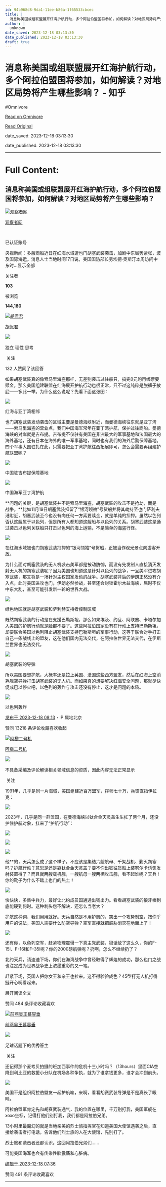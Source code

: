 ```yaml
---
id: 94b968d8-9da1-11ee-b86a-1f65533cbcec
title: |
  消息称美国或组联盟展开红海护航行动，多个阿拉伯盟国将参加，如何解读？对地区局势将产生哪些影响？ - 知乎
author: |
  unknown
date_saved: 2023-12-18 03:13:30
date_published: 2023-12-18 03:13:30
draft: true
---
```


# 消息称美国或组联盟展开红海护航行动，多个阿拉伯盟国将参加，如何解读？对地区局势将产生哪些影响？ - 知乎
#Omnivore

[Read on Omnivore](https://omnivore.app/me/-18c7cea525e)

[Read Original](https://www.zhihu.com/question/635422842/answer/3330021080)

date_saved: 2023-12-18 03:13:30

date_published: 2023-12-18 03:13:30

--- 

# Full Content: 

## 消息称美国或组联盟展开红海护航行动，多个阿拉伯盟国将参加，如何解读？对地区局势将产生哪些影响？

[![观察者网](https://proxy-prod.omnivore-image-cache.app/0x0,suy7aKubHD8TSPGrhvTy_4QtFSt6rtA1AA_HqVVTiWF0/https://picx.zhimg.com/v2-eb31780e3c9a79d75fe6ad42dfb76ebb_l.jpg?source=1def8aca)](https://www.zhihu.com/org/guan-cha-zhe-wang-31)

[观察者网](https://www.zhihu.com/org/guan-cha-zhe-wang-31)

[​](https://www.zhihu.com/question/48510028)

已认证账号

央视新闻：多艘商船近日在红海水域遭也门胡塞武装袭击，加剧中东局势紧张，波及国际海运。消息人士当地时间17日说，美国国防部长劳埃德·奥斯汀本周访问中东时…显示全部 ​

关注者

**103**

被浏览

**144,180**

[![胡侃君](https://proxy-prod.omnivore-image-cache.app/0x0,snRRKVnJ8wlJi_z3NQZobxBBinZTP-jk7g7v8Ey3yFw4/https://pic1.zhimg.com/v2-095e38f97d7ebd8f5a42f847ee42bde7_l.jpg?source=2c26e567)](https://www.zhihu.com/people/zhao-li-76-43)

[胡侃君](https://www.zhihu.com/people/zhao-li-76-43)

​![](https://proxy-prod.omnivore-image-cache.app/0x0,sRpP1H2oa_TfsDLpATwsIt6ipVLRN7HlUZGTch2Ee4JQ/https://picx.zhimg.com/v2-4812630bc27d642f7cafcd6cdeca3d7a.jpg?source=88ceefae)

独立 理性 思考

​ 关注

132 人赞同了该回答

如果胡塞武装真的像索马里海盗那样，无差别袭击过往船只，搞完0元购再绑票要赎金，那么美国组建联盟在红海展开护航行动也很正常，只不过这纯粹是脱裤子放屁——多此一举。为什么这么说呢？先看下面这张图：

![](https://proxy-prod.omnivore-image-cache.app/1914x1318,sW_ziyrHjH5OCiXeiwDWB420EVZhkGuQd2vpcedG5Grg/https://picx.zhimg.com/50/v2-fedf13adc566dcf352a53748b58d9e05_720w.jpg?source=2c26e567)

红海与亚丁湾相邻

也门胡塞武装发动袭击的区域主要是曼德海峡附近，而曼德海峡往东就是亚丁湾——索马里海盗的营业点，我们中国海军常年在亚丁湾护航，保护过往商船。曼德海峡的对岸就是吉布提。吉布提不仅驻有美国在非洲最大的军事基地和法国最大的海外基地，还有日本在海外的唯一军事基地，同时也有我们的海外后勤保障基地。四个军事大国驻扎在此，只需要把亚丁湾护航往西拓展即可，怎么会需要再组建护航联盟呢？

![](https://proxy-prod.omnivore-image-cache.app/1916x1318,sldyozdThJT_RiLtjFDDCF_bdCwHvexrHgzXjSCZhrtg/https://pic1.zhimg.com/50/v2-09ddd11fe28ee89ab1434ea866537c74_720w.jpg?source=2c26e567)

中国驻吉布提保障基地

![](https://proxy-prod.omnivore-image-cache.app/1140x700,sRNtv4is-DuYhz_0mIkY-PXY1w3H8CcHrrGpepXhxwhw/https://picx.zhimg.com/50/v2-d275ec7bdcbe535d6c8ef18eaf9c7849_720w.jpg?source=2c26e567)

中国海军亚丁湾护航

**问题的关键，是胡塞武装并不是索马里海盗，胡塞武装的攻击不是抢劫，而是战争。**比如11月19日胡塞武装扣留了“银河领袖”号货船并将其劫持至也门萨利夫港附近，胡塞武装至今也没有向任何一方索要赎金，就是单纯的扣押。虽然以色列否认这艘属于以色列，但是所有人都知道这艘船与以色列的关系。胡塞武装这是通过袭击以色列关联船只打击以色列的海上运输，不是简单的海盗行径。

![](https://proxy-prod.omnivore-image-cache.app/729x411,smnAxCm4LwtUlUdf9AxNHKNI03NOvnRwhYO6DxJMXk0Y/https://picx.zhimg.com/50/v2-26490a988e27df7ee91afb9954fc541f_720w.jpg?source=2c26e567)

在红海水域被也门胡塞武装扣押的“银河领袖”号货船，正被当作观光景点向游客开放。

为什么面对胡塞武装的无人机袭击美军都是被动防御，而没有先发制人直接消灭发射无人机的胡塞武装呢？因为美国也知道这是针对以色列的战争，一旦美军进攻胡塞武装，那又将是一场针对主权国家发动的战争。胡塞武装背后的伊朗正愁没有介入点，此时美国进攻也门，伊朗必然参战，甚至还会封锁霍尔木兹海峡，届时不仅中东大乱，甚至可能引发新一轮的世界大战。

![](https://proxy-prod.omnivore-image-cache.app/700x457,sIcPhgWxrXau55AH0Lr4ekaM0p2_S7RTpj1tGq-MFIJY/https://pic1.zhimg.com/50/v2-b64b837323a985f32b9579052aa67967_720w.jpg?source=2c26e567)

绿色地区就是胡塞武装和萨利赫支持者控制区域

既然胡塞武装的行动是在支援巴勒斯坦，那么如果埃及、约旦、阿联酋、卡塔尔加入美国的护航行动就是脸都不要了。这些阿拉伯国家没有在行动上支持巴勒斯坦，却要联合美国以色列阻止胡塞武装支持巴勒斯坦的军事行动，这等于联合对手打击自己一条战线上的盟友，这在他们国内无法交代，在阿拉伯世界无法交代，在伊斯兰世界也无法交代。

![](https://proxy-prod.omnivore-image-cache.app/1278x702,sHGAffdQsbPu4DGrw9hL07DDsa4WOENwou_kD4L4lxqM/https://picx.zhimg.com/50/v2-93d20965ba37bd1e8c66e8c140073a20_720w.jpg?source=2c26e567)

胡塞武装的导弹

所以美国要想护航，大概率还是拉上英国、法国这些西方盟友，然后在红海上空消耗舰空导弹打击胡塞武装的无人机。而如果真的想要解决红海安全问题，那就尽快促成巴以停火吧，以色列的轰炸与攻击还没有停止，这才是问题的本质。

![](https://proxy-prod.omnivore-image-cache.app/1280x640,sZwkQLSokoipcMHeFnNhmqaonpRc4wcbklbIiYgeHJWY/https://pica.zhimg.com/50/v2-695c25a7a21c6bf40141a0d62a5f8fc0_720w.jpg?source=2c26e567)

以色列轰炸

[发布于 2023-12-18 08:13](https://www.zhihu.com/question/635422842/answer/3330021080)・IP 属地北京

​赞同 132​​18 条评论​收藏​喜欢收起​

[![阿槇二号机](https://proxy-prod.omnivore-image-cache.app/0x0,spWNffhMVLsa7EQnCXfwW5JYfpNO96xYCz4fx4bfEpcA/https://picx.zhimg.com/v2-584cf02f178079d38062f54fc93487b2_l.jpg?source=1def8aca)](https://www.zhihu.com/people/NotFoundII1991)

[阿槇二号机](https://www.zhihu.com/people/NotFoundII1991)

​![](https://proxy-prod.omnivore-image-cache.app/0x0,sRpP1H2oa_TfsDLpATwsIt6ipVLRN7HlUZGTch2Ee4JQ/https://picx.zhimg.com/v2-4812630bc27d642f7cafcd6cdeca3d7a.jpg?source=88ceefae)

不具备采编及评论解读相关领域信息的资质，因此内容无法正常显示

​ 关注

1991年，几乎是同一片海域，美国组建近百万盟军，挥师七十万，兵锋直指伊拉克：

![](https://proxy-prod.omnivore-image-cache.app/1279x841,ss6_ZRb_1w6y2XStDDq-Ngidkx_VV30HeypGp6bOxZJc/https://pic1.zhimg.com/50/v2-a265caa66e43d2b7444e706a67a6a9d8_720w.jpg?source=1def8aca)

2023年，几乎是同一群盟国，在曼德海峡以钛合金天灵盖生生扛了两个月，还没护住护航对象，扛来了“护航行动”：

![](https://proxy-prod.omnivore-image-cache.app/1080x0,ssyuGWu7X9SiU_wgVLo0yNNEjgpaqCYfv0Ylkmg1s6vY/https://pic1.zhimg.com/50/v2-2d29f934dcfc899a35587f67e81f520e_720w.jpg?source=1def8aca)

![](https://proxy-prod.omnivore-image-cache.app/2048x0,sYmrKLywC7hLJjTV7cJp5dcdh54nm93g2WgA14iMqwkg/https://picx.zhimg.com/50/v2-0cad97a9370c87f7acf1bb933f25b125_720w.jpg?source=1def8aca)

![](https://proxy-prod.omnivore-image-cache.app/952x0,sRxhhezW3-MhDuf7_eJa6nrQ_nI6EgPXY7xsY8zH9XvQ/https://pic1.zhimg.com/50/v2-b87ffeeddce73bbe2a88aaa9f7ad29d5_720w.jpg?source=1def8aca)

他\*\*的，天兵怎么成了这个样子。不应该是集结六艘航母、千架战机、剿灭胡塞吗？护航行动？意思是还是靠钛合金天灵盖？要不你出钱往货船上装努尔卡诱饵发射装置得了？而且就两艘载机舰，一艘航母一艘两栖攻击舰，看不起谁呢？天兵！你的靴子为什么不踏上也门的热土！

![](https://proxy-prod.omnivore-image-cache.app/550x0,s4-upWNSNint-tWKlaLFusdlGQ3vuK-VQeGinm92_jRI/https://picx.zhimg.com/50/v2-75d188dcf2fa3421b414e59c1db5857e_720w.jpg?source=1def8aca)

快快快，多集中兵力，最好让北约成员国通通出钱出力。看看胡塞武装的狼牙棒到底能硬到何时。这种刺头您不解决，还怎么当老大？

护航这种词，我们用用就好。天兵自然是不用护航的，突出一个攻势制空，按你乎用户的说法，美国人需要什么防空导弹？空军直接就把威胁消灭在地面上了！

![](https://proxy-prod.omnivore-image-cache.app/1080x0,srCdWJ7efyf7HyHo6Itj7jLt-F9ObEJO88LgJt62f4y4/https://picx.zhimg.com/50/v2-a1d30e702fdbb8e1147d8d52975a05ef_720w.jpg?source=1def8aca)

还有你，以色列空军，赶紧物理震慑一下真主党武装，狠话放了这么久，你的F-15I、F-16I和F-35I呢？你的2000磅航弹呢？扔啊，怎么不继续扔了？

北约天兵，请速速下场，你们在海湾战争中曾经取得了辉煌的成功，那么也门之战也注定成为世界战争史上浓墨重彩的又一笔。

赶紧下场，英国人把你女王和亲王也拉来。这不得验验成色？45型打无人机打得挺开心啊看起来。

展开阅读全文​

​赞同 48​​4 条评论​收藏​喜欢

[![前燕吴王慕容垂](https://proxy-prod.omnivore-image-cache.app/0x0,sTEvNHLt1XeDfqrNB_m6b8QN3h1xOaEpcdVF2zPj4UzQ/https://pic1.zhimg.com/v2-04ee614813f26569b300646f80faa268_l.jpg?source=1def8aca)](https://www.zhihu.com/people/mu-rong-chui-8)

[前燕吴王慕容垂](https://www.zhihu.com/people/mu-rong-chui-8)

[​](https://www.zhihu.com/question/48509984)​![](https://proxy-prod.omnivore-image-cache.app/0x0,sw6GxgIn7FP2MN8-dC1y3Ri48I4i6zbz1svDKn0TUvXQ/https://pic1.zhimg.com/v2-aa8a1823abfc46f14136f01d55224925.jpg?source=88ceefae)

足球话题下的优秀答主

​ 关注

还记得那个麦考贝拍摄的班加西事件的危机十三小时吗？（13hours）里面CIA空降到利比亚的救援小分队在机场各种争执，就为了谁拿钱更多，谁才会冲到前头。

![](https://proxy-prod.omnivore-image-cache.app/1080x0,sbP8uM4jk2R-PmWULmcWpJHJTw9IlUmgxsiD8qV9pyx8/https://pica.zhimg.com/50/v2-86a139e79812622997c6af0eecedd064_720w.jpg?source=1def8aca)

美国不是组织阿拉伯盟友一起护航嘛，来啊，看看胡赛武装导弹是不是真长了眼睛。

阿拉伯盟军肯定先和胡赛武装通气，我的位置在哪里，千万别打我，美国军舰在xoxo坐标，记得打他们别打我，我们都是阿拉伯兄弟。

13小时里最魔幻的就是当地亲美的烈士旅指挥官在知道美国大使馆遇袭之后，直接给袭击者打电话，告诉他们烈士旅的人在大使馆，先别打了。

烈士旅和袭击者还都认识，这回阿拉伯兄弟们......

可能美国海军也会有传染性脑震荡和心脏病。

[编辑于 2023-12-18 07:36](https://www.zhihu.com/question/635422842/answer/3329971452)

​赞同 49​​1 条评论​收藏​喜欢

---

